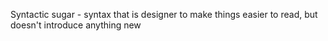 
Syntactic sugar - syntax that is designer to make things easier to read, but doesn't introduce anything new